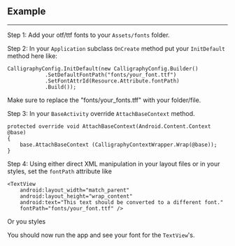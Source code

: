 ## Example ##
---
Step 1:
Add your otf/ttf fonts to your `Assets/fonts` folder.

Step 2:
In your `Application` subclass `OnCreate` method put your `InitDefault` method here like:

    CalligraphyConfig.InitDefault(new CalligraphyConfig.Builder()
				.SetDefaultFontPath("fonts/your_font.ttf")
				.SetFontAttrId(Resource.Attribute.fontPath)
				.Build());

Make sure to replace the "fonts/your_fonts.tff" with your folder/file.

Step 3:
In your `BaseActivity` override `AttachBaseContext` method.
    
    protected override void AttachBaseContext(Android.Content.Context @base)
	{
		base.AttachBaseContext (CalligraphyContextWrapper.Wrap(@base));
	}

Step 4:
Using either direct XML manipulation in your layout files or in your styles, set the `fontPath` attribute like

    <TextView
    	android:layout_width="match_parent"
    	android:layout_height="wrap_content"
    	android:text="This text should be converted to a different font."
    	fontPath="fonts/your_font.ttf" />
    	
 Or you styles
 
 You should now run the app and see your font for the `TextView`'s.